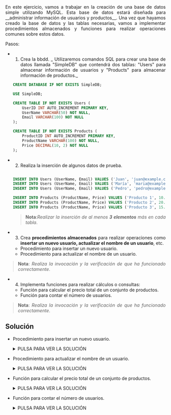 <div align="justify">
En este ejercicio, vamos a trabajar en la creación de una base de datos simple utilizando MySQL. Esta base de datos estará diseñada para __administrar información de usuarios y productos__. Una vez que hayamos creado la base de datos y las tablas necesarias, vamos a implementar procedimientos almacenados y funciones para realizar operaciones comunes sobre estos datos.

Pasos:
- 1. Crea la bbdd. _ Utilizaremos comandos SQL para crear una base de datos llamada "SimpleDB" que contendrá dos tablas: "Users" para almacenar información de usuarios y "Products" para almacenar información de productos._

  ```sql
  CREATE DATABASE IF NOT EXISTS SimpleDB;

  USE SimpleDB;

  CREATE TABLE IF NOT EXISTS Users (
      UserID INT AUTO_INCREMENT PRIMARY KEY,
      UserName VARCHAR(50) NOT NULL,
      Email VARCHAR(100) NOT NULL
  );

  CREATE TABLE IF NOT EXISTS Products (
      ProductID INT AUTO_INCREMENT PRIMARY KEY,
      ProductName VARCHAR(100) NOT NULL,
      Price DECIMAL(10, 2) NOT NULL
  );
  ```

- 2. Realiza la inserción de algunos datos de prueba.
  
  ```sql

  INSERT INTO Users (UserName, Email) VALUES ('Juan', 'juan@example.com');
  INSERT INTO Users (UserName, Email) VALUES ('María', 'maria@example.com');
  INSERT INTO Users (UserName, Email) VALUES ('Pedro', 'pedro@example.com');

  INSERT INTO Products (ProductName, Price) VALUES ('Producto 1', 10.99);
  INSERT INTO Products (ProductName, Price) VALUES ('Producto 2', 20.50);
  INSERT INTO Products (ProductName, Price) VALUES ('Producto 3', 15.75);

  ```

  >__Nota__:_Realizar la inserción de al menos_ ___3 elementos___ _más en cada tabla_.

- 3. Crea __procedimientos almacenados__ para realizar operaciones como __insertar un nuevo usuario, actualizar el nombre de un usuario__, etc.
  - Procedimiento para insertar un nuevo usuario.
  - Procedimiento para actualizar el nombre de un usuario.
  
>__Nota__: _Realiza la invocación y la verificación de que ha funcionado correctamente_.

- 4. Implementa funciones para realizar cálculos o consultas:
  - Función para calcular el precio total de un conjunto de productos.
  - Función para contar el número de usuarios.

>__Nota__: _Realiza la invocación y la verificación de que ha funcionado correctamente_.

## Solución

- Procedimiento para insertar un nuevo usuario.

  <details>
      <summary>PULSA PARA VER LA SOLUCIÓN</summary>
  </br>
  
  ```sql
  DELIMITER //

  CREATE PROCEDURE InsertUser(
      IN p_UserName VARCHAR(50),
      IN p_Email VARCHAR(100)
  )
  BEGIN
      INSERT INTO Users (UserName, Email) VALUES (p_UserName, p_Email);
  END//

  DELIMITER ;

  ```

  </br>

- Procedimiento para actualizar el nombre de un usuario.

  <details>
      <summary>PULSA PARA VER LA SOLUCIÓN</summary>
  </br>
  
  ```sql
  DELIMITER //

  CREATE FUNCTION CalculateTotalPrice(
      IN p_ProductIDs VARCHAR(255)
  )
  RETURNS DECIMAL(10, 2)
  BEGIN
      DECLARE total_price DECIMAL(10, 2);
      
      SELECT SUM(Price) INTO total_price
      FROM Products
      WHERE FIND_IN_SET(ProductID, p_ProductIDs);
      
      RETURN total_price;
  END//

  DELIMITER ;  
  ```

  </br>

- Función para calcular el precio total de un conjunto de productos.
  
  <details>
      <summary>PULSA PARA VER LA SOLUCIÓN</summary>
  </br>
  
  ```sql
  DELIMITER //

  CREATE PROCEDURE UpdateUserName(
      IN p_UserID INT,
      IN p_NewUserName VARCHAR(50)
  )
  BEGIN
      UPDATE Users
      SET UserName = p_NewUserName
      WHERE UserID = p_UserID;
  END//
  DELIMITER ;
  ```

  </br>

- Función para contar el número de usuarios. 

  <details>
      <summary>PULSA PARA VER LA SOLUCIÓN</summary>
  </br>
  
  ```sql
  DELIMITER //

  CREATE FUNCTION CountUsers() RETURNS INT
  BEGIN
      DECLARE user_count INT;
      SELECT COUNT(*) INTO user_count FROM Users;
      RETURN user_count;
  END//

  DELIMITER ;
  ```

  </br>



</div>

</div>
